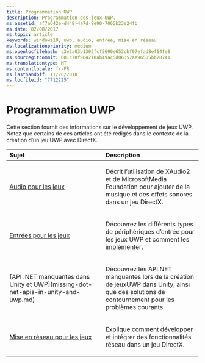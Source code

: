 ```yaml
---
title: Programmation UWP
description: Programmation des jeux UWP.
ms.assetid: af7a642e-d448-4a7d-8e90-7065b23e24fb
ms.date: 02/08/2017
ms.topic: article
keywords: windows10, uwp, audio, entrée, mise en réseau
ms.localizationpriority: medium
ms.openlocfilehash: c3e2a03b1302fcf5690e653cbf07efad8ef14fe8
ms.sourcegitcommit: 681c70f964210ab49ac5d06357ae96505bb78741
ms.translationtype: MT
ms.contentlocale: fr-FR
ms.lasthandoff: 11/26/2018
ms.locfileid: "7712225"
---
```

# <a name="uwp-programming"></a>Programmation UWP

Cette section fournit des informations sur le développement de jeux UWP. Notez que certains de ces articles ont été rédigés dans le contexte de la création d’un jeu UWP avec DirectX.


<table>
<colgroup>
<col width="50%" />
<col width="50%" />
</colgroup>
<thead>
<tr class="header">
<th align="left">Sujet</th>
<th align="left">Description</th>
</tr>
</thead>
<tbody>
<tr class="odd">
<td align="left"><p><a href="working-with-audio-in-your-directx-game.md">Audio pour les jeux</a></p></td>
<td align="left"><p>Décrit l’utilisation de XAudio2 et de MicrosoftMedia Foundation pour ajouter de la musique et des effets sonores dans un jeu DirectX.</p></td>
</tr>
<tr class="even">
<td align="left"><p><a href="input-for-games.md">Entrées pour les jeux</a></p></td>
<td align="left"><p>Découvrez les différents types de périphériques d’entrée pour les jeux UWP et comment les implémenter.</p></td>
</tr>
<tr class="odd">
    <td align="left">
        <p>[API .NET manquantes dans Unity et UWP](missing-dot-net-apis-in-unity-and-uwp.md)</p>
    </td>
    <td align="left">
        <p>Découvrez les API.NET manquantes lors de la création de jeuxUWP dans Unity, ainsi que des solutions de contournement pour les problèmes courants.</p>
    </td>
</tr>
<tr class="even">
<td align="left"><p><a href="work-with-networking-in-your-directx-game.md">Mise en réseau pour les jeux</a></p></td>
<td align="left"><p>Explique comment développer et intégrer des fonctionnalités réseau dans un jeu DirectX.</p></td>
</tr>
</tbody>
</table>
 

 

 




